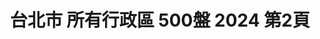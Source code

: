 ---
title: "台北市 所有行政區 500盤 2024 第2頁"
description: "台北市 所有行政區 500盤 2024 獲獎餐廳 第2頁"
keywords:
  - 美食競賽
  - 台灣美食
  - 美食精選
datePublished: "2025-06-30"
dateModified: "2025-07-06"
city: "台北市"
district: "所有行政區"
award: "500盤"
year: "2024"
page: 2
count: 227

restaurants:
  - name: "Ad astra"
    city: "台北市"
    district: "中山區"
    address: "台北市中山區中山北路二段45巷23號"
    phone: ""
    geo: "25.054510077740353, 121.52409925203494"
    link: "台北市/中山區/Ad_astra"
    google_map: "https://maps.app.goo.gl/ckoSsMNEWfXxbEwRA"
    footinder: "https://footinder.com.tw/%e5%8f%b0%e5%8c%97%e5%b8%82%e4%b8%ad%e5%b1%b1%e5%8d%80/52852/"
    award:
    - name: "500盤"
      year: "2024"
  - name: "鼎泰豐"
    city: "台北市"
    district: "信義區"
    address: "分店眾多請自行搜尋"
    phone: ""
    geo: ""
    link: "台北市/信義區/鼎泰豐"
    google_map: "https://www.google.com/maps/search/%E9%BC%8E%E6%B3%B0%E8%B1%90/@25.0779634,121.5403163,13z/data=!3m1!4b1?entry=ttu&g_ep=EgoyMDI1MDYxNi4wIKXMDSoASAFQAw%3D%3D"
    footinder: "https://footinder.com.tw/%E5%8F%B0%E5%8C%97%E5%B8%82%E5%A4%A7%E5%AE%89%E5%8D%80/31446/"
    award:
    - name: "500盤"
      year: "2024"
  - name: "海倫鮮土司施家粵菜"
    city: "台北市"
    district: "大安區"
    address: "台北市大安區浦城街9-4號"
    phone: "0930612789"
    geo: "25.024700948829437, 121.52720306195057"
    link: "台北市/大安區/海倫鮮土司施家粵菜"
    google_map: "https://maps.app.goo.gl/upKYDbHcZoHWYhZU9"
    footinder: "https://footinder.com.tw/%E5%8F%B0%E5%8C%97%E5%B8%82%E5%A4%A7%E5%AE%89%E5%8D%80/362101/"
    award:
    - name: "500盤"
      year: "2024"
  - name: "盈科EIKA"
    city: "台北市"
    district: "大同區"
    address: "台北市大同區民樂街58號"
    phone: "0225506863"
    geo: "25.05747948001781, 121.51051499826605"
    link: "台北市/大同區/盈科EIKA"
    google_map: "https://maps.app.goo.gl/qvcHzwEWBfE2aWkF6"
    footinder: "https://footinder.com.tw/%E5%8F%B0%E5%8C%97%E5%B8%82%E5%A4%A7%E5%90%8C%E5%8D%80/362105/"
    award:
    - name: "500盤"
      year: "2024"
  - name: "TUTTO BELLO"
    city: "台北市"
    district: "中山區"
    address: "台北市中山區雙城街25巷15號1樓"
    phone: "0225923355"
    geo: "25.0662700179023, 121.52535190679987"
    link: "台北市/中山區/TUTTO_BELLO"
    google_map: "https://maps.app.goo.gl/qXdwx3EQkqstWGeG9"
    footinder: "https://footinder.com.tw/%E5%8F%B0%E5%8C%97%E5%B8%82%E4%B8%AD%E5%B1%B1%E5%8D%80/31289/"
    award:
    - name: "500盤"
      year: "2024"
  - name: "TIPSY Sparrow"
    city: "台北市"
    district: "信義區"
    address: "台北市信義區松仁路38號遠東百貨鼎泰豐對面"
    phone: "0266228068"
    geo: "25.03820524947258, 121.56805583836135"
    link: "台北市/信義區/TIPSY_Sparrow"
    google_map: "https://maps.app.goo.gl/zg7UATFJBHzPApa49"
    footinder: "https://footinder.com.tw/%E5%8F%B0%E5%8C%97%E5%B8%82%E4%BF%A1%E7%BE%A9%E5%8D%80/362103/"
    award:
    - name: "500盤"
      year: "2024"
  - name: "EMBERS"
    city: "台北市"
    district: "大安區"
    address: "台北市大安區仁愛路四段122巷24號"
    phone: "0277515598"
    geo: "25.03590358301415, 121.5501756808743"
    link: "台北市/大安區/EMBERS"
    google_map: "https://maps.app.goo.gl/BDrqN9jA3JANWghY6"
    footinder: "https://footinder.com.tw/%E5%8F%B0%E5%8C%97%E5%B8%82%E5%A4%A7%E5%AE%89%E5%8D%80/8741/"
    award:
    - name: "500盤"
      year: "2024"
  - name: "三六食府"
    city: "台北市"
    district: "大安區"
    address: "台北市大安區師大路92巷13號"
    phone: "0227785899"
    geo: "25.022770935500752, 121.52747976160077"
    link: "台北市/大安區/三六食府"
    google_map: "https://maps.app.goo.gl/ugsFgGTdWaN53mbb8"
    footinder: "https://footinder.com.tw/%E5%8F%B0%E5%8C%97%E5%B8%82%E5%A4%A7%E5%AE%89%E5%8D%80/7857/"
    award:
    - name: "500盤"
      year: "2024"
  - name: "牡丹．極上 天ぷら"
    city: "台北市"
    district: "大安區"
    address: "台北市大安區四維路52巷17號"
    phone: "0227068699"
    geo: "25.035128866867577, 121.54710593031817"
    link: "台北市/大安區/牡丹_極上_天ぷら"
    google_map: "https://maps.app.goo.gl/oDQU8Z7ek8MxHWhE7"
    footinder: "https://footinder.com.tw/%E5%8F%B0%E5%8C%97%E5%B8%82%E5%A4%A7%E5%AE%89%E5%8D%80/105329/"
    award:
    - name: "500盤"
      year: "2024"
---